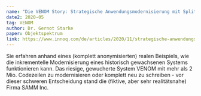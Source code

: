 ```yaml
---
name: "Die VENOM Story: Strategische Anwendungsmodernisierung mit Split+Extract-Strategien"
date2: 2020-05
tag: VENOM
author: Dr. Gernot Starke
paper: Objektspektrum
link: https://www.innoq.com/de/articles/2020/11/strategische-anwendungsmodernisierung-mit-split-extract-strategien/
---
```

Sie erfahren anhand eines (komplett anonymisierten) realen Beispiels, wie die inkrementelle Modernisierung
eines historisch gewachsenen Systems funktionieren kann. Das riesige, gewucherte System VENOM mit mehr als
2 Mio. Codezeilen zu modernisieren oder komplett neu zu schreiben - vor dieser schweren Entscheidung stand 
die (fiktive, aber sehr realitätsnahe) Firma SAMM Inc.